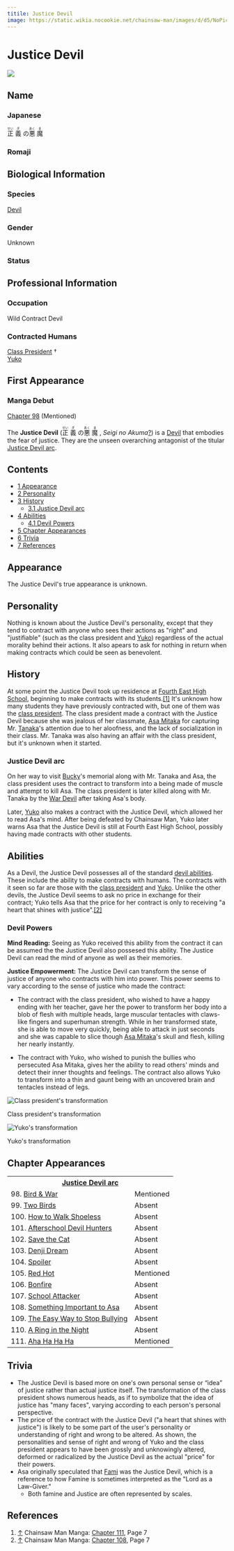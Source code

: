 ```yaml
---
titile: Justice Devil
image: https://static.wikia.nocookie.net/chainsaw-man/images/d/d5/NoPicAvailable.png
---
```


# Justice Devil

[![](https://static.wikia.nocookie.net/chainsaw-man/images/d/d5/NoPicAvailable.png/revision/latest/scale-to-width-down/350?cb=20200105143306)](https://static.wikia.nocookie.net/chainsaw-man/images/d/d5/NoPicAvailable.png/revision/latest?cb=20200105143306)

## Name

### Japanese

<ruby lang="ja"><rb>正</rb><rp> (</rp><rt>せい</rt><rp>) </rp></ruby> <ruby lang="ja"><rb>義</rb><rp> (</rp><rt>ぎ</rt><rp>) </rp></ruby> の<ruby lang="ja"><rb>悪</rb><rp> (</rp><rt>あく</rt><rp>) </rp></ruby> <ruby lang="ja"><rb>魔</rb><rp> (</rp><rt>ま</rt><rp>)</rp></ruby>

### Romaji

## Biological Information

### Species

[Devil](/wiki/Devil "Devil")

### Gender

Unknown

### Status

## Professional Information

### Occupation

Wild Contract Devil

### Contracted Humans

[Class President](/wiki/Class_President "Class President") †  
[Yuko](/wiki/Yuko "Yuko")

## First Appearance

### Manga Debut

[Chapter 98](/wiki/Chapter_98 "Chapter 98") (Mentioned)

The **Justice Devil** (<ruby lang="ja"><rb>正</rb><rp> (</rp><rt>せい</rt><rp>) </rp></ruby> <ruby lang="ja"><rb>義</rb><rp> (</rp><rt>ぎ</rt><rp>) </rp></ruby> の<ruby lang="ja"><rb>悪</rb><rp> (</rp><rt>あく</rt><rp>) </rp></ruby> <ruby lang="ja"><rb>魔</rb><rp> (</rp><rt>ま</rt><rp>) </rp></ruby> , _Seigi no Akuma_[?](http://en.wikipedia.org/wiki/Help:Installing_Japanese_character_sets "wikipedia:Help:Installing Japanese character sets")) is a [Devil](/wiki/Devil "Devil") that embodies the fear of justice. They are the unseen overarching antagonist of the titular [Justice Devil arc](/wiki/Justice_Devil_arc "Justice Devil arc").

## Contents

-   [1 Appearance](#Appearance)
-   [2 Personality](#Personality)
-   [3 History](#History)
    -   [3.1 Justice Devil arc](#Justice_Devil_arc)
-   [4 Abilities](#Abilities)
    -   [4.1 Devil Powers](#Devil_Powers)
-   [5 Chapter Appearances](#Chapter_Appearances)
-   [6 Trivia](#Trivia)
-   [7 References](#References)

## Appearance

The Justice Devil's true appearance is unknown.

## Personality

Nothing is known about the Justice Devil's personality, except that they tend to contract with anyone who sees their actions as "right" and "justifiable" (such as the class president and [Yuko](/wiki/Yuko "Yuko")) regardless of the actual morality behind their actions. It also apears to ask for nothing in return when making contracts which could be seen as benevolent.

## History

At some point the Justice Devil took up residence at [Fourth East High School](/wiki/Fourth_East_High_School "Fourth East High School"), beginning to make contracts with its students.[\[1\]](#cite_note-Ch111Pg7-1) It's unknown how many students they have previously contracted with, but one of them was the [class president](/wiki/Class_president "Class president"). The class president made a contract with the Justice Devil because she was jealous of her classmate, [Asa Mitaka](/wiki/Asa_Mitaka "Asa Mitaka") for capturing Mr. [Tanaka](/wiki/Tanaka "Tanaka")'s attention due to her aloofness, and the lack of socialization in their class. Mr. Tanaka was also having an affair with the class president, but it's unknown when it started.

### Justice Devil arc

On her way to visit [Bucky](/wiki/Bucky "Bucky")'s memorial along with Mr. Tanaka and Asa, the class president uses the contract to transform into a being made of muscle and attempt to kill Asa. The class president is later killed along with Mr. Tanaka by the [War Devil](/wiki/War_Devil "War Devil") after taking Asa's body.

Later, [Yuko](/wiki/Yuko "Yuko") also makes a contract with the Justice Devil, which allowed her to read Asa's mind. After being defeated by Chainsaw Man, Yuko later warns Asa that the Justice Devil is still at Fourth East High School, possibly having made contracts with other students.

## Abilities

As a Devil, the Justice Devil possesses all of the standard [devil abilities](/wiki/Devil#General_Abilities "Devil"). These include the ability to make contracts with humans. The contracts with it seen so far are those with the [class president](/wiki/Class_president "Class president") and [Yuko](/wiki/Yuko "Yuko"). Unlike the other devils, the Justice Devil seems to ask no price in exchange for their contract; Yuko tells Asa that the price for her contract is only to receiving "a heart that shines with justice".[\[2\]](#cite_note-Ch108Pg7-2)

### Devil Powers

**Mind Reading:** Seeing as Yuko received this ability from the contract it can be assumed the the Justice Devil also possesed this ability. The Justice Devil can read the mind of anyone as well as their memories.

**Justice Empowerment:** The Justice Devil can transform the sense of justice of anyone who contracts with him into power. This power seems to vary according to the sense of justice who made the contract:

-   The contract with the class president, who wished to have a happy ending with her teacher, gave her the power to transform her body into a blob of flesh with multiple heads, large muscular tentacles with claws-like fingers and superhuman strength. While in her transformed state, she is able to move very quickly, being able to attack in just seconds and she was capable to slice though [Asa Mitaka](/wiki/Asa_Mitaka "Asa Mitaka")'s skull and flesh, killing her nearly instantly.

-   The contract with Yuko, who wished to punish the bullies who persecuted Asa Mitaka, gives her the ability to read others' minds and detect their inner thoughts and feelings. The contract also allows Yuko to transform into a thin and gaunt being with an uncovered brain and tentacles instead of legs.

![Class president's transformation](https://static.wikia.nocookie.net/chainsaw-man/images/8/80/Justice_devil_infront_of_asa.png "Justice devil infront of asa.png")

Class president's transformation

![Yuko's transformation](https://static.wikia.nocookie.net/chainsaw-man/images/a/a8/Yuko_transformation.png "Yuko transformation.png")

Yuko's transformation

## Chapter Appearances

<table><tbody><tr><th colspan="2"><center><a href="/wiki/Justice_Devil_arc" title="Justice Devil arc"><span>Justice Devil arc</span></a></center></th></tr><tr><td>98. <a href="/wiki/Chapter_98" title="Chapter 98">Bird &amp; War</a></td><td><span>Mentioned</span></td></tr><tr><td>99. <a href="/wiki/Chapter_99" title="Chapter 99">Two Birds</a></td><td><span>Absent</span></td></tr><tr><td>100. <a href="/wiki/Chapter_100" title="Chapter 100">How to Walk Shoeless</a></td><td><span>Absent</span></td></tr><tr><td>101. <a href="/wiki/Chapter_101" title="Chapter 101">Afterschool Devil Hunters</a></td><td><span>Absent</span></td></tr><tr><td>102. <a href="/wiki/Chapter_102" title="Chapter 102">Save the Cat</a></td><td><span>Absent</span></td></tr><tr><td>103. <a href="/wiki/Chapter_103" title="Chapter 103">Denji Dream</a></td><td><span>Absent</span></td></tr><tr><td>104. <a href="/wiki/Chapter_104" title="Chapter 104">Spoiler</a></td><td><span>Absent</span></td></tr><tr><td>105. <a href="/wiki/Chapter_105" title="Chapter 105">Red Hot</a></td><td><span>Mentioned</span></td></tr><tr><td>106. <a href="/wiki/Chapter_106" title="Chapter 106">Bonfire</a></td><td><span>Absent</span></td></tr><tr><td>107. <a href="/wiki/Chapter_107" title="Chapter 107">School Attacker</a></td><td><span>Absent</span></td></tr><tr><td>108. <a href="/wiki/Chapter_108" title="Chapter 108">Something Important to Asa</a></td><td><span>Absent</span></td></tr><tr><td>109. <a href="/wiki/Chapter_109" title="Chapter 109">The Easy Way to Stop Bullying</a></td><td><span>Absent</span></td></tr><tr><td>110. <a href="/wiki/Chapter_110" title="Chapter 110">A Ring in the Night</a></td><td><span>Absent</span></td></tr><tr><td>111. <a href="/wiki/Chapter_111" title="Chapter 111">Aha Ha Ha Ha</a></td><td><span>Mentioned</span></td></tr></tbody></table>

## Trivia

-   The Justice Devil is based more on one's own personal sense or “idea” of justice rather than actual justice itself. The transformation of the class president shows numerous heads, as if to symbolize that the idea of justice has "many faces", varying according to each person's personal perspective.
-   The price of the contract with the Justice Devil ("a heart that shines with justice") is likely to be some part of the user's personality or understanding of right and wrong to be altered. As shown, the personalities and sense of right and wrong of Yuko and the class president appears to have been grossly and unknowingly altered, deformed or radicalized by the Justice Devil as the actual "price" for their powers.
-   Asa originally speculated that [Fami](/wiki/Fami "Fami") was the Justice Devil, which is a reference to how Famine is sometimes interpreted as the "Lord as a Law-Giver."
    -   Both famine and Justice are often represented by scales.

## References

1.  [↑](#cite_ref-Ch111Pg7_1-0) Chainsaw Man Manga: [Chapter 111](/wiki/Chapter_111 "Chapter 111"), Page 7
2.  [↑](#cite_ref-Ch108Pg7_2-0) Chainsaw Man Manga: [Chapter 108](/wiki/Chapter_108 "Chapter 108"), Page 7